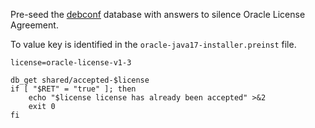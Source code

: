 Pre-seed the 
[debconf](https://manpages.ubuntu.com/manpages/trusty/en/man1/debconf-set-selections.1.html)
database with answers to silence Oracle License Agreement.

To value key is identified in the `oracle-java17-installer.preinst` file.

```
license=oracle-license-v1-3

db_get shared/accepted-$license
if [ "$RET" = "true" ]; then
    echo "$license license has already been accepted" >&2
    exit 0
fi
```